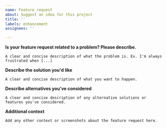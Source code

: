 ```yaml
---
name: Feature request
about: Suggest an idea for this project
title: ''
labels: enhancement
assignees: ''

---
```


**Is your feature request related to a problem? Please describe.**
````
A clear and concise description of what the problem is. Ex. I'm always frustrated when [...]
````

**Describe the solution you'd like**
````
A clear and concise description of what you want to happen.
````

**Describe alternatives you've considered**
````
A clear and concise description of any alternative solutions or features you've considered.
````

**Additional context**
````
Add any other context or screenshots about the feature request here.
````
